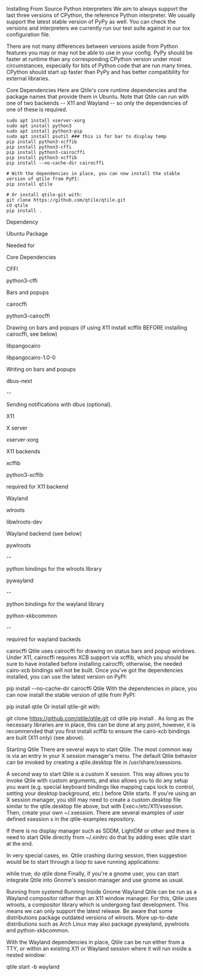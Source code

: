Installing From Source
Python interpreters
We aim to always support the last three versions of CPython, the reference Python interpreter. We usually support the latest stable version of PyPy as well. You can check the versions and interpreters we currently run our test suite against in our tox configuration file.

There are not many differences between versions aside from Python features you may or may not be able to use in your config. PyPy should be faster at runtime than any corresponding CPython version under most circumstances, especially for bits of Python code that are run many times. CPython should start up faster than PyPy and has better compatibility for external libraries.

Core Dependencies
Here are Qtile's core runtime dependencies and the package names that provide them in Ubuntu. Note that Qtile can run with one of two backends -- X11 and Wayland -- so only the dependencies of one of these is required.
```
sudo apt install xserver-xorg
sudo apt install python3 
sudo apt install python3-pip
sudo apt install psutil ### this is for bar to display temp
pip install python3-xcffib
pip install python3-cffi
pip install python3-cairocffi
pip install python3-xcffib
pip install --no-cache-dir cairocffi
```
```
# With the dependencies in place, you can now install the stable version of qtile from PyPI:
pip install qtile
```
```
# Or install qtile-git with:
git clone https://github.com/qtile/qtile.git
cd qtile
pip install .

```
Dependency

Ubuntu Package

Needed for

Core Dependencies

CFFI

python3-cffi

Bars and popups

cairocffi

python3-cairocffi

Drawing on bars and popups (if using X11 install xcffib BEFORE installing cairocffi, see below)

libpangocairo

libpangocairo-1.0-0

Writing on bars and popups

dbus-next

--

Sending notifications with dbus (optional).

X11

X server

xserver-xorg

X11 backends

xcffib

python3-xcffib

required for X11 backend

Wayland

wlroots

libwlroots-dev

Wayland backend (see below)

pywlroots

--

python bindings for the wlroots library

pywayland

--

python bindings for the wayland library

python-xkbcommon

--

required for wayland backeds

cairocffi
Qtile uses cairocffi for drawing on status bars and popup windows. Under X11, cairocffi requires XCB support via xcffib, which you should be sure to have installed before installing cairocffi; otherwise, the needed cairo-xcb bindings will not be built. Once you've got the dependencies installed, you can use the latest version on PyPI:

pip install --no-cache-dir cairocffi
Qtile
With the dependencies in place, you can now install the stable version of qtile from PyPI:

pip install qtile
Or install qtile-git with:

git clone https://github.com/qtile/qtile.git
cd qtile
pip install .
As long as the necessary libraries are in place, this can be done at any point, however, it is recommended that you first install xcffib to ensure the cairo-xcb bindings are built (X11 only) (see above).

Starting Qtile
There are several ways to start Qtile. The most common way is via an entry in your X session manager's menu. The default Qtile behavior can be invoked by creating a qtile.desktop file in /usr/share/xsessions.

A second way to start Qtile is a custom X session. This way allows you to invoke Qtile with custom arguments, and also allows you to do any setup you want (e.g. special keyboard bindings like mapping caps lock to control, setting your desktop background, etc.) before Qtile starts. If you're using an X session manager, you still may need to create a custom.desktop file similar to the qtile.desktop file above, but with Exec=/etc/X11/xsession. Then, create your own ~/.xsession. There are several examples of user defined xsession s in the qtile-examples repository.

If there is no display manager such as SDDM, LightDM or other and there is need to start Qtile directly from ~/.xinitrc do that by adding exec qtile start at the end.

In very special cases, ex. Qtile crashing during session, then suggestion would be to start through a loop to save running applications:

while true; do
    qtile
done
Finally, if you're a gnome user, you can start integrate Qtile into Gnome's session manager and use gnome as usual.

Running from systemd
Running Inside Gnome
Wayland
Qtile can be run as a Wayland compositor rather than an X11 window manager. For this, Qtile uses wlroots, a compositor library which is undergoing fast development. This means we can only support the latest release. Be aware that some distributions package outdated versions of wlroots. More up-to-date distributions such as Arch Linux may also package pywayland, pywlroots and python-xkbcommon.

With the Wayland dependencies in place, Qtile can be run either from a TTY, or within an existing X11 or Wayland session where it will run inside a nested window:

qtile start -b wayland
